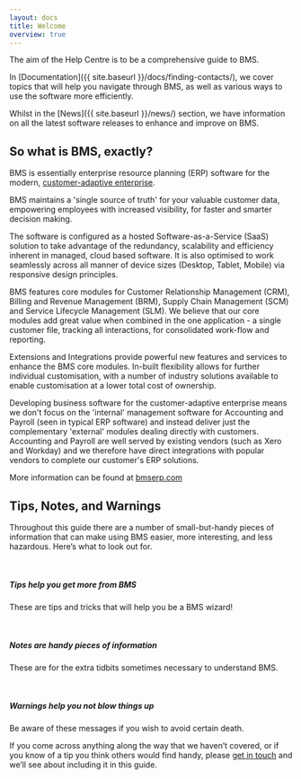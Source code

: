 ```yaml
---
layout: docs
title: Welcome
overview: true
---
```


The aim of the Help Centre is to be a comprehensive guide to BMS.

In [Documentation]({{ site.baseurl }}/docs/finding-contacts/), we cover topics that will help you navigate through BMS, as well as various ways to use the software more efficiently.

Whilst in the [News]({{ site.baseurl }}/news/) section, we have information on all the latest software releases to enhance and improve on BMS.

## So what is BMS, exactly?

BMS is essentially enterprise resource planning (ERP) software for the modern, [customer-adaptive enterprise](http://ovum.com/2013/04/05/ovum-industry-congress-to-provide-overview-of-the-customer-adaptive-enterprise/). 

BMS maintains a 'single source of truth' for your valuable customer data, empowering employees with increased visibility, for faster and smarter decision making.

The software is configured as a hosted Software-as-a-Service (SaaS) solution to take advantage of the redundancy, scalability and efficiency inherent in managed, cloud based software. It is also optimised to work seamlessly across all manner of device sizes (Desktop, Tablet, Mobile) via responsive design principles.

BMS features core modules for Customer Relationship Management (CRM), Billing and Revenue Management (BRM), Supply Chain Management (SCM) and Service Lifecycle Management (SLM). We believe that our core modules add great value when combined in the one application - a single customer file, tracking all interactions, for consolidated work-flow and reporting.

Extensions and Integrations provide powerful new features and services to enhance the BMS core modules. In-built flexibility allows for further individual customisation, with a number of industry solutions available to enable customisation at a lower total cost of ownership.

Developing business software for the customer-adaptive enterprise means we don't focus on the 'internal' management software for Accounting and Payroll (seen in typical ERP software) and instead deliver just the complementary 'external' modules dealing directly with customers. Accounting and Payroll are well served by existing vendors (such as Xero and Workday) and we therefore have direct integrations with popular vendors to complete our customer's ERP solutions.

More information can be found at [bmserp.com](http://bmserp.com)

## Tips, Notes, and Warnings

Throughout this guide there are a number of small-but-handy pieces of
information that can make using BMS easier, more interesting, and less
hazardous. Here’s what to look out for.

<div class="note">
  <span class="icon-exclamation-sign icon-large">&nbsp;</span>
  <h5>Tips help you get more from BMS</h5>
  <p>These are tips and tricks that will help you be a BMS wizard!</p>
</div>

<div class="note info">
  <span class="icon-exclamation-sign icon-large">&nbsp;</span>
  <h5>Notes are handy pieces of information</h5>
  <p>These are for the extra tidbits sometimes necessary to understand BMS.</p>
</div>

<div class="note warning">
  <span class="icon-exclamation-sign icon-large">&nbsp;</span>
  <h5>Warnings help you not blow things up</h5>
  <p>Be aware of these messages if you wish to avoid certain death.</p>
</div>

If you come across anything along the way that we haven’t covered, or if you
know of a tip you think others would find handy, please <a id="Intercom" class="noRedirect" href="mailto:c772676240e0bea1fa03f8bbf21edc26778efc65@incoming.intercom.io">get in touch</a> and we’ll see about
including it in this guide.